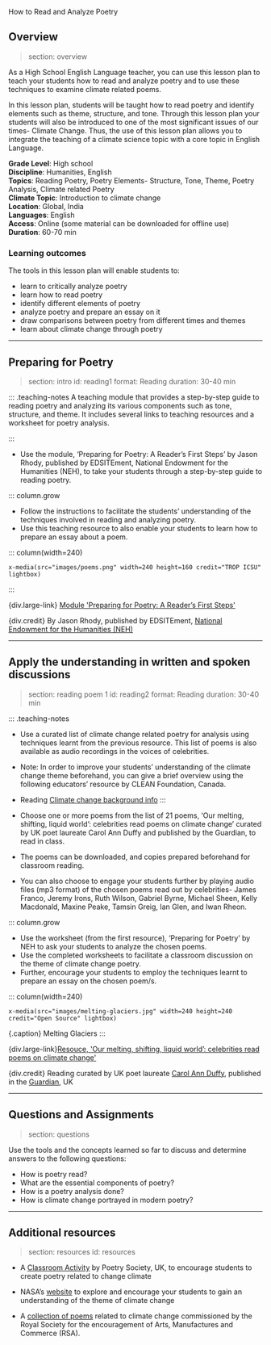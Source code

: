 ﻿ How to Read and Analyze Poetry

## Overview
> section: overview

As a High School English Language teacher, you can use this lesson plan to teach your students how to read and analyze poetry and to use these techniques to examine climate related poems.

In this lesson plan, students will be taught how to read poetry and identify elements such as theme, structure, and tone. Through this lesson plan your students will also be introduced to one of the most significant issues of our times- Climate Change.
Thus, the use of this lesson plan allows you to integrate the teaching of a climate science topic with a core topic in English Language.

__Grade Level__: High school     
__Discipline__:  Humanities, English       
__Topics__: Reading Poetry, Poetry Elements- Structure, Tone, Theme, Poetry Analysis, Climate related Poetry  
__Climate Topic__: Introduction to climate change  
__Location__: Global, India    
__Languages__: English    
__Access__: Online (some material can be downloaded for offline use)   
__Duration__: 60-70 min  

### Learning outcomes

The tools in this lesson plan will enable students to:

* learn to critically analyze poetry
* learn how to read poetry
* identify different elements of poetry
* analyze poetry and prepare an essay on it
* draw comparisons between poetry from different times and themes
* learn about climate change through poetry

---

## Preparing for Poetry
> section: intro
> id: reading1
> format: Reading
> duration: 30-40 min

::: .teaching-notes
A teaching module that provides a step-by-step guide to reading poetry and analyzing its various components such as tone, structure, and theme. It includes several links to teaching resources and a worksheet for poetry analysis.

:::
* Use the module, ‘Preparing for Poetry: A Reader’s First Steps’ by Jason Rhody, published by EDSITEment, National Endowment for the Humanities (NEH), to take your students through a step-by-step guide to reading poetry.

::: column.grow

* Follow the instructions to facilitate the students’ understanding of the techniques involved in reading and analyzing poetry.
* Use this teaching resource to also enable your students to learn how to prepare an essay about a poem.

::: column(width=240)

    x-media(src="images/poems.png" width=240 height=160 credit="TROP ICSU" lightbox)

:::

{div.large-link} [Module 'Preparing for Poetry: A Reader’s First Steps'](https://edsitement.neh.gov/lesson-plans/preparing-poetry-readers-first-steps)

{div.credit} By Jason Rhody, published by EDSITEment, [National Endowment for the Humanities (NEH)](https://edsitement.neh.gov/)

---

## Apply the understanding in written and spoken discussions
> section: reading poem 1
> id: reading2
> format: Reading
> duration: 30-40 min

::: .teaching-notes

* Use a curated list of climate change related poetry for analysis using techniques learnt from the previous resource. This list of poems is also available as audio recordings in the voices of celebrities.
* Note: In order to improve your students’ understanding of the climate change theme beforehand, you can give a brief overview using the following educators’ resource by CLEAN Foundation, Canada.
* Reading [Climate change background info](https://clean.ns.ca/programs/youth-engagement/talking-climate-change-with-kids/climate-change-background-info/parler-des-changements-climatiques-avec-les-enfants/)
:::

* Choose one or more poems from the list of 21 poems, ‘Our melting, shifting, liquid world’: celebrities read poems on climate change’ curated by UK poet laureate Carol Ann Duffy and published by the Guardian, to read in class.
* The poems can be downloaded, and copies prepared beforehand for classroom reading.
* You can also choose to engage your students further by playing audio files (mp3 format) of the chosen poems read out by celebrities- James Franco, Jeremy Irons, Ruth Wilson, Gabriel Byrne, Michael Sheen, Kelly Macdonald, Maxine Peake, Tamsin Greig, Ian Glen, and Iwan Rheon.


::: column.grow
* Use the worksheet (from the first resource), ‘Preparing for Poetry’ by NEH to ask your students to analyze the chosen poems.
* Use the completed worksheets to facilitate a classroom discussion on the theme of climate change poetry.
* Further, encourage your students to employ the techniques learnt to prepare an essay on the chosen poem/s.

::: column(width=240)

    x-media(src="images/melting-glaciers.jpg" width=240 height=240 credit="Open Source" lightbox)

{.caption} Melting Glaciers
:::


{div.large-link}[Resouce, 'Our melting, shifting, liquid world’: celebrities read poems on climate change'](https://www.theguardian.com/environment/ng-interactive/2015/nov/20/our-melting-shifting-liquid-world-celebrities-read-poems-on-climate-change)

{div.credit} Reading curated by UK poet laureate [Carol Ann Duffy](https://www.poetryfoundation.org/poets/carol-ann-duffy), published in the [Guardian](https://www.theguardian.com/international), UK

---


## Questions and Assignments

> section: questions

Use the tools and the concepts learned so far to discuss and determine answers to the following questions:
* How is poetry read?
* What are the essential components of poetry?
* How is a poetry analysis done?
* How is climate change portrayed in modern poetry?

---

## Additional resources
> section: resources
> id: resources

* A [Classroom Activity](http://poetryclass.poetrysociety.org.uk/wp-content/uploads/2015/09/Tackling-climate-change-Karen-McCarthy-Woolf.pdf) by Poetry Society, UK, to encourage students to create poetry related to change climate

* NASA’s [website](https://climate.nasa.gov/) to explore and encourage your students to gain an understanding of the theme of climate change

* A [collection of poems](https://www.thersa.org/globalassets/pdfs/events/climate-change-poetry-anthology.pdf) related to climate change commissioned by the Royal Society for the encouragement of Arts, Manufactures and Commerce (RSA).